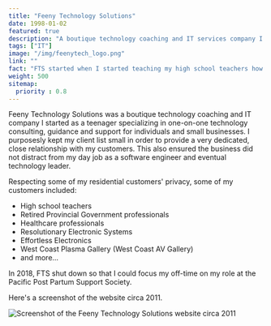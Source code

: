 ```yaml
---
title: "Feeny Technology Solutions"
date: 1998-01-02
featured: true
description: "A boutique technology coaching and IT services company I owned and operated."
tags: ["IT"]
image: "/img/feenytech_logo.png"
link: ""
fact: "FTS started when I started teaching my high school teachers how to use the internet and email through dial-up!"
weight: 500
sitemap:
  priority : 0.8
---
```

Feeny Technology Solutions was a boutique technology coaching and IT company I started as a teenager specializing in one-on-one technology consulting, guidance and support for individuals and small businesses.  I purposesly kept my client list small in order to provide a very dedicated, close relationship with my customers.  This also ensured the business did not distract from my day job as a software engineer and eventual technology leader.

Respecting some of my residential customers' privacy, some of my customers included:
* High school teachers
* Retired Provincial Government professionals
* Healthcare professionals
* Resolutionary Electronic Systems
* Effortless Electronics
* West Coast Plasma Gallery (West Coast AV Gallery)
* and more...

In 2018, FTS shut down so that I could focus my off-time on my role at the Pacific Post Partum Support Society.

Here's a screenshot of the website circa 2011.

![Screenshot of the Feeny Technology Solutions website circa 2011](/img/FeenyTech_website_circa_2011.png)